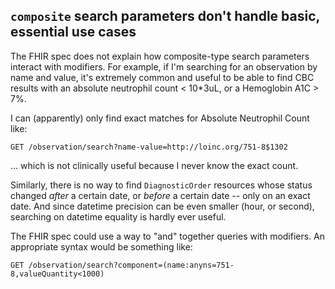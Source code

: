 ## `composite` search parameters don't handle basic, essential use cases

The FHIR spec does not explain how composite-type search parameters interact
with modifiers.  For example, if I'm searching for an observation by name and
value, it's extremely common and useful to be able to find CBC results with an
absolute neutrophil count < 10*3uL, or a Hemoglobin A1C > 7%.

I can (apparently) only find exact matches for Absolute Neutrophil Count like:

```
GET /observation/search?name-value=http://loinc.org/751-8$1302
```

... which is not clinically useful because I never know the exact count.

Similarly, there is no way to find `DiagnosticOrder` resources whose status
changed *after* a certain date, or *before* a certain date -- only on an exact
date.  And since datetime precision can be even smaller (hour, or second),
searching on datetime equality is hardly ever useful.

The FHIR spec could use a way to "and" together queries with modifiers. An
appropriate syntax would be something like:

```
GET /observation/search?component=(name:anyns=751-8,valueQuantity<1000)
```
